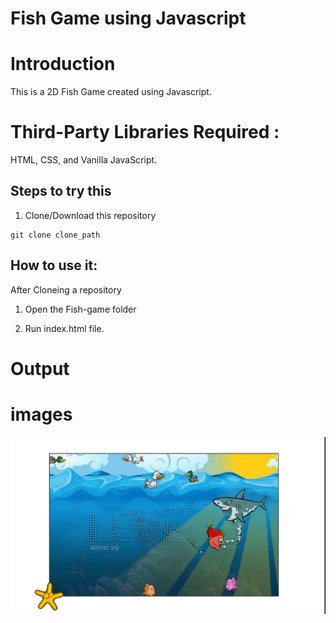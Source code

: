 # Fish Game using Javascript

# Introduction

This is a 2D Fish Game created using Javascript. 

# Third-Party Libraries Required :

HTML, CSS, and Vanilla JavaScript.

## Steps to try this

1. Clone/Download this repository

```
git clone clone_path

```

## How to use it:

After Cloneing a repository

1. Open the Fish-game folder

2. Run index.html file.

# Output

# images

<img src="image/img.jpg" >
